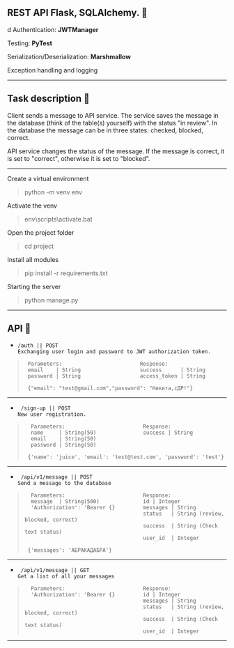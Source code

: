 ## REST API Flask, SQLAlchemy. 🍪
d
Authentication: **JWTManager**

Testing: **PyTest**

Serialization/Deserialization: **Marshmallow**

Exception handling and logging
***
## Task description 🍪
Client sends a message to API service.
The service saves the message in the database (think of the table(s) yourself) with the status "in review". In the database the message can be in three states: checked, blocked, correct.

API service changes the status of the message. If the message is correct, it is set to "correct", otherwise it is set to "blocked".
***
Create a virtual environment
>python -m venv env


Activate the venv
>env\scripts\activate.bat


Open the project folder
>cd project


Install all modules
>pip install -r requirements.txt


Starting the server
>python manage.py
***
## API 🍪
-     /auth || POST
      Exchanging user login and password to JWT authorization token.
>      
>      Parameters:                         Response:
>      email    | String                   success      | String      
>      password | String                   access_token | String
>      
>      {"email": "test@gmail.com","password": "Никита,сДР!"}
----

-      /sign-up || POST
      New user registration.
>      
>       Parameters:                         Response:
>       name     | String(50)               success | String    
>       email    | String(50)                   
>       password | String(50)      
>      
>      {'name': 'juice', 'email': 'test@test.com', 'password': 'test'}
----

-      /api/v1/message || POST
      Send a message to the database
>      
>       Parameters:                         Response:
>       message  | String(500)              id | Integer
>       'Authorization': 'Bearer {}         messages | String
>                                           status   | String (review, blocked, correct)
>                                           success  | String (Check text status)
>                                           user_id  | Integer                    
>      
>      {'messages': 'АБРАКАДАБРА'}
----

-      /api/v1/message || GET
      Get a list of all your messages
>      
>       Parameters:                         Response:
>       'Authorization': 'Bearer {}         id | Integer
>                                           messages | String
>                                           status   | String (review, blocked, correct)
>                                           success  | String (Check text status)
>                                           user_id  | Integer                    
>      
>        
***
   
